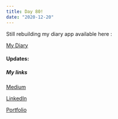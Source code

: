 ```yaml
---
title: Day 80!
date: "2020-12-20"
---
```


Still rebuilding my diary app available here :

[My Diary](https://github.com/jokale/my-diary)

#### Updates:


##### My links 
[Medium](https://medium.com/@kalemajoanna)

[LinkedIn](https://www.linkedin.com/in/joanna-e-kalema-a5a5b4136/)

[Portfolio](https://joannathedeveloper.netlify.app/)


